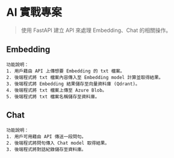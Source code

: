 # AI 實戰專案

> 使用 FastAPI 建立 API 來處理 Embedding、Chat 的相關操作。

## Embedding
    功能說明：
    1. 用戶藉由 API 上傳想要 Embedding 的 txt 檔案。
    2. 後端程式將 txt 檔案內容傳入至 Embedding model 計算並取得結果。
    3. 後端程式將 Embedding 結果儲存至向量資料庫 (Qdrant)。
    4. 後端程式將 txt 檔案上傳至 Azure Blob。
    5. 後端程式將 txt 檔案名稱儲存至資料庫。

## Chat
    功能說明：
    1. 用戶可用藉由 API 傳送一段問句。
    2. 後端程式將問句傳入 Chat model 取得結果。
    3. 後端程式將對話紀錄儲存至資料庫。